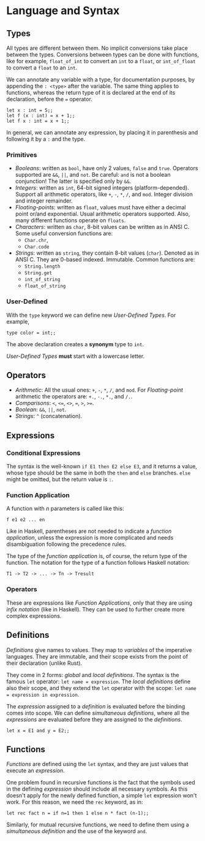 Language and Syntax
===================

Types
-----

All types are different between them.  No implicit conversions take place
between the types.  Conversions between types can be done with functions,
like for example, `float_of_int` to convert an `int` to a `float`, or
`int_of_float` to convert a `float` to an `int`.

We can annotate any variable with a type, for documentation purposes,
by appending the `: <type>` after the variable.  The same thing applies to
functions, whereas the return type of it is declared at the end of its
declaration, before the `=` operator.

    let x : int = 5;;
    let f (x : int) = x + 1;;
    let f x : int = x + 1;;

In general, we can annotate any expression, by placing it in parenthesis and
following it by a `:` and the type.

### Primitives ###

 - _Booleans_:
   written as `bool`, have only 2 values, `false` and `true`.
   Operators supported are `&&`, `||`, and `not`.
   Be careful:  `and` is not a boolean conjunction!
   The latter is specified only by `&&`.
 - _Integers_:
   written as `int`, 64-bit signed integers (platform-depended).
   Support all arithmetic operators, like `+`, `-`, `*`, `/`, and `mod`.
   Integer division and integer remainder.
 - _Floating-points_:
   written as `float`, values must have either a decimal point or/and
   exponential.  Usual arithmetic operators supported.
   Also, many different functions operate on `floats`.
 - _Characters_:
   written as `char`, 8-bit values can be written as in ANSI C.
   Some useful conversion functions are:
   * `Char.chr`,
   * `Char.code`
 - _Strings_:
   written as `string`, they contain 8-bit values (`char`).
   Denoted as in ANSI C.  They are 0-based indexed.  Immutable.
   Common functions are:
   * `String.length`
   * `String.get`
   * `int_of_string`
   * `float_of_string`

### User-Defined ###

With the `type` keyword we can define new _User-Defined Types_.
For example,

    type color = int;;

The above declaration creates a **synonym** type to `int`.

_User-Defined Types_ **must** start with a lowercase letter.


Operators
---------

 - _Arithmetic_:
   All the usual ones: `+`, `-`, `*`, `/`, and `mod`.
   For _Floating-point_ arithmetic the operators are:
   `+.`, `-.`, `*.`, and `/.`.
 - _Comparisons_:
   `<`, `<=`, `<>`, `=`, `>`, `>=`.
 - _Boolean_:
   `&&`, `||`, `not`.
 - _Strings_:
   `^` (concatenation).


Expressions
-----------

### Conditional Expressions ###

The syntax is the well-known `if E1 then E2 else E3`, and it returns a value,
whose type should be the same in both the `then` and `else` branches.
`else` might be omitted, but the return value is `:`.

### Function Application ###

A function with _n_ parameters is called like this:

    f e1 e2 ... en

Like in Haskell, parentheses are not needed to indicate a _function
application_, unless the expression is more complicated and needs disambiguation
following the precedence rules.

The type of the _function application_ is, of course, the return type of the
function.  The notation for the type of a function follows Haskell notation:

    T1 -> T2 -> ... -> Tn -> Tresult

### Operators ###

These are expressions like _Function Applications_, only that they are using
_infix notation_ (like in Haskell).  They can be used to further create more
complex expressions.


Definitions
-----------

_Definitions_ give names to values.  They map to _variables_ of the imperative
languages.  They are immutable, and their scope exists from the point of their
declaration (unlike Rust).

They come in 2 forms:  _global_ and _local definitions_.
The syntax is the famous `let` operator:  `let name = expression`.
The _local definitions_ define also their scope, and they extend the `let`
operator with the scope:  `let name = expression in expression`.

The _expression_ assigned to a _definition_ is evaluated before the
binding comes into scope.  We can define _simultaneous definitions_, where all
the _expressions_ are evaluated before they are assigned to the _definitions_.

    let x = E1 and y = E2;;


Functions
---------

_Functions_ are defined using the `let` syntax, and they are just values that
execute an _expression_.

One problem found in recursive functions is the fact that the symbols used in
the defining _expression_ should include all necessary symbols.  As this doesn't
apply for the newly defined function, a simple `let` expression won't work.
For this reason, we need the `rec` keyword, as in:

    let rec fact n = if n=1 then 1 else n * fact (n-1);;

Similarly, for mutual recursive functions, we need to define them using a
_simultaneous definition_ and the use of the keyword `and`.
